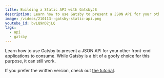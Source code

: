```yaml
---
title: Building a Static API with GatsbyJS
description: Learn how to use Gatsby to present a JSON API for your other front-end applications to consume. While Gatsby is a bit of a goofy choice for this purpose, it can still work.
image: /videos/210113--gatsby-static-api.png
youtube_id: bvLQ9nD2jLQ
tags:
  - api
  - gatsby
---
```


Learn how to use Gatsby to present a JSON API for your other front-end applications to consume. While Gatsby is a bit of a goofy choice for this purpose, it can still work.

If you prefer the written version, check out [the tutorial](/posts/build-static-api-gatsby/).
